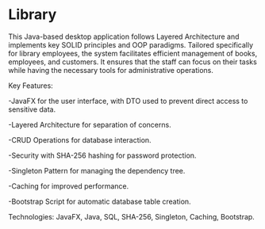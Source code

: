 # Library
This Java-based desktop application follows Layered Architecture and implements key SOLID principles and OOP paradigms. Tailored specifically for library employees, the system facilitates efficient management of books, employees, and customers. It ensures that the staff can focus on their tasks while having the necessary tools for administrative operations.

Key Features:

-JavaFX for the user interface, with DTO used to prevent direct access to sensitive data.

-Layered Architecture for separation of concerns.

-CRUD Operations for database interaction.

-Security with SHA-256 hashing for password protection.

-Singleton Pattern for managing the dependency tree.

-Caching for improved performance.

-Bootstrap Script for automatic database table creation.

Technologies: JavaFX, Java, SQL, SHA-256, Singleton, Caching, Bootstrap.
